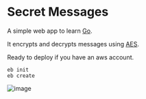 # Secret Messages

A simple web app to learn [Go](https://golang.org/project/).

It encrypts and decrypts messages using [AES](https://en.wikipedia.org/wiki/Advanced_Encryption_Standard).

Ready to deploy if you have an aws account.

```
eb init
eb create
```

![image](https://s3.amazonaws.com/rkells/static/secretmessages_home.png)
